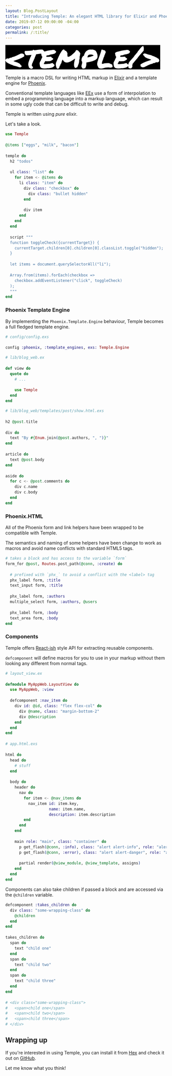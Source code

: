 ```yaml
---
layout: Blog.PostLayout
title: "Introducing Temple: An elegant HTML library for Elixir and Phoenix"
date: 2019-07-12 09:00:00 -04:00
categories: post
permalink: /:title/
---
```


<img src="/images/temple.png" class="bg-transparent mx-auto my-16" style="filter: invert(100%);">

Temple is a macro DSL for writing HTML markup in [Elixir](https://elixir-lang.org) and a template engine for [Phoenix](https://phoenixframework.org/).

Conventional template languages like [EEx](https://hexdocs.pm/eex/EEx.html) use a form of interpolation to embed a programming language into a markup language, which can result in some ugly code that can be difficult to write and debug.

Temple is written using _pure_ elixir.

Let's take a look.

```elixir
use Temple

@items ["eggs", "milk", "bacon"]

temple do
  h2 "todos"

  ul class: "list" do
    for item <- @items do
      li class: "item" do
        div class: "checkbox" do
          div class: "bullet hidden"
        end

        div item
      end
    end
  end

  script """
  function toggleCheck({currentTarget}) {
    currentTarget.children[0].children[0].classList.toggle("hidden");
  }

  let items = document.querySelectorAll("li");

  Array.from(items).forEach(checkbox =>
    checkbox.addEventListener("click", toggleCheck)
  );
  """
end
```

### Phoenix Template Engine

By implementing the `Phoenix.Template.Engine` behaviour, Temple becomes a full fledged template engine.

```elixir
# config/config.exs

config :phoenix, :template_engines, exs: Temple.Engine
```

```elixir
# lib/blog_web.ex

def view do
  quote do
    # ...

    use Temple
  end
end
```

```elixir
# lib/blog_web/templates/post/show.html.exs

h2 @post.title

div do
  text "By #{Enum.join(@post.authors, ", ")}"
end

article do
  text @post.body
end

aside do
  for c <- @post.comments do
    div c.name
    div c.body
  end
end
```

### Phoenix.HTML

All of the Phoenix form and link helpers have been wrapped to be compatible with Temple.

The semantics and naming of some helpers have been change to work as macros and avoid name conflicts with standard HTML5 tags.

```elixir
# takes a block and has access to the variable `form`
form_for @post, Routes.post_path(@conn, :create) do

  # prefixed with `phx_` to avoid a conflict with the <label> tag
  phx_label form, :title
  text_input form, :title

  phx_label form, :authors
  multiple_select form, :authors, @users

  phx_label form, :body
  text_area form, :body
end
```

### Components

Temple offers [React-ish](https://reactjs.org) style API for extracting reusable components. 

`defcomponent` will define macros for you to use in your markup without them looking any different from normal tags.

```elixir
# layout_view.ex

defmodule MyAppWeb.LayoutView do
  use MyAppWeb, :view

  defcomponent :nav_item do
    div id: @id, class: "flex flex-col" do
      div @name, class: "margin-bottom-2"
      div @description
    end
  end
end

# app.html.exs

html do
  head do
    # stuff
  end

  body do
    header do
      nav do
        for item <- @nav_items do
          nav_item id: item.key,
                   name: item.name,
                   description: item.description
        end
      end
    end

    main role: "main", class: "container" do
      p get_flash(@conn, :info), class: "alert alert-info", role: "alert"
      p get_flash(@conn, :error), class: "alert alert-danger", role: "alert"

      partial render(@view_module, @view_template, assigns)
    end
  end
end
```

Components can also take children if passed a block and are accessed via the `@children` variable.

```elixir
defcomponent :takes_children do
  div class: "some-wrapping-class" do
    @children
  end
end

takes_children do
  span do
    text "child one"
  end
  span do
    text "child two"
  end
  span do
    text "child three"
  end
end

# <div class="some-wrapping-class">
#   <span>child one</span>
#   <span>child two</span>
#   <span>child three</span>
# </div>
```

## Wrapping up

If you're interested in using Temple, you can install it from [Hex](https://hex.pm/packages/temple) and check it out on [GitHub](https://github.com/mhanberg/temple).

Let me know what you think!
